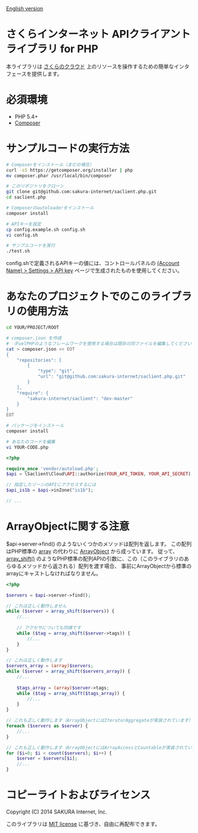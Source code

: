 [English version](README.md)

# さくらインターネット APIクライアントライブラリ for PHP

本ライブラリは [さくらのクラウド](https://secure.sakura.ad.jp/cloud/)
上のリソースを操作するための簡単なインタフェースを提供します。


# 必須環境

- PHP 5.4+
- [Composer](https://getcomposer.org/)


# サンプルコードの実行方法

```bash
# Composerをインストール（まだの場合）
curl -sS https://getcomposer.org/installer | php
mv composer.phar /usr/local/bin/composer

# このリポジトリをクローン
git clone git@github.com:sakura-internet/saclient.php.git
cd saclient.php

# Composerのautoloaderをインストール
composer install

# APIキーを設定
cp config.example.sh config.sh
vi config.sh

# サンプルコードを実行
./test.sh
```

config.shで定義されるAPIキーの値には、コントロールパネルの
[(Account Name) > Settings > API key](https://secure.sakura.ad.jp/cloud/#!/pref/apikey/)
ページで生成されたものを使用してください。


# あなたのプロジェクトでのこのライブラリの使用方法

```bash
cd YOUR/PROJECT/ROOT

# composer.json を作成
# （FuelPHPのようなフレームワークを使用する場合は既存の同ファイルを編集してください)
cat > composer.json << EOT
{
    "repositories": [
        {
            "type": "git",
            "url": "git@github.com:sakura-internet/saclient.php.git"
        }
    ],
    "require": {
        "sakura-internet/saclient": "dev-master"
    }
}
EOT

# パッケージをインストール
composer install

# あなたのコードを編集
vi YOUR-CODE.php
```

```php
<?php

require_once 'vendor/autoload.php';
$api = \Saclient\Cloud\API::authorize(YOUR_API_TOKEN, YOUR_API_SECRET);

// 指定したゾーンのAPIにアクセスするには
$api_is1b = $api->inZone("is1b");

// ...
```


# ArrayObjectに関する注意

$api->server->find() のようないくつかのメソッドは配列を返します。
この配列はPHP標準の [array](http://www.php.net/manual/en/book.array.php) の代わりに
[ArrayObject](http://www.php.net/manual/en/class.arrayobject.php) から成っています。
従って、[array_shift()](http://www.php.net/manual/en/function.array-shift.php)
のようなPHP標準の配列APIの引数に、この（このライブラリのあらゆるメソッドから返される）配列を渡す場合、
事前にArrayObjectから標準のarrayにキャストしなければなりません。

```php
<?php

$servers = $api->server->find();

// これは正しく動作しません
while ($server = array_shift($servers)) {
    //...
    
    // アクセサについても同様です
    while ($tag = array_shift($server->tags)) {
        //...
    }
}

// これは正しく動作します
$servers_array = (array)$servers;
while ($server = array_shift($servers_array)) {
    //...
    
    $tags_array = (array)$server->tags;
    while ($tag = array_shift($tags_array)) {
        //...
    }
}

// これも正しく動作します（ArrayObjectにはIteratorAggregateが実装されています）
foreach ($servers as $server) {
    //...
}

// これも正しく動作します（ArrayObjectにはArrayAccessとCountableが実装されています）
for ($i=0; $i < count($servers); $i++) {
    $server = $servers[$i];
    //...
}

```


# コピーライトおよびライセンス

Copyright (C) 2014 SAKURA Internet, Inc.

このライブラリは [MIT license](http://www.opensource.org/licenses/mit-license.php) に基づき、自由に再配布できます。

